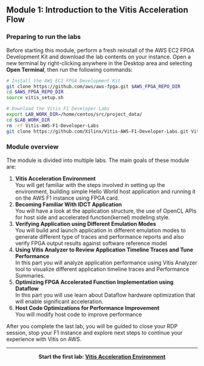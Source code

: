 ## Module 1: Introduction to the Vitis Acceleration Flow


### Preparing to run the labs

Before starting this module, perform a fresh reinstall of the AWS EC2 FPGA Development Kit and download the lab contents on your instance. Open a new terminal by right-clicking anywhere in the Desktop area and selecting **Open Terminal**, then run the following commands:

```bash  
# Install the AWS EC2 FPGA Development Kit
git clone https://github.com/aws/aws-fpga.git $AWS_FPGA_REPO_DIR
cd $AWS_FPGA_REPO_DIR                                     
source vitis_setup.sh

# Download the Vitis F1 Developer Labs
export LAB_WORK_DIR=/home/centos/src/project_data/
cd $LAB_WORK_DIR
rm -rf Vitis-AWS-F1-Developer-Labs
git clone https://github.com/Xilinx/Vitis-AWS-F1-Developer-Labs.git Vitis-AWS-F1-Developer-Labs
```

### Module overview
The module is divided into multiple labs. The main goals of these module are:
1. **Vitis Acceleration Environment** \
You will get familiar with the steps involved in setting up the environment, building simple Hello World host application and running it on the AWS F1 instance using FPGA card.
1. **Becoming Familiar With IDCT Application** \
You will have a look at the application structure, the use of OpenCL APIs for host side and accelerated function(kernel) modeling style.
1. **Verifying Application using Different Emulation Modes**\
You will build and launch application in different emulation modes to generate different type of traces and performance reports and also verify FPGA output results against software reference model
1. **Using Vitis Analyzer to Review Application Timeline Traces and Tune Performance**\
In this part you will analyze application performance using Vitis Analyzer tool to visualize different application timeline traces and Performance Summaries.
1. **Optimizing FPGA Accelerated Function Implementation using Dataflow**\
In this part you will use learn about Dataflow hardware optimization that will enable significant acceleration. 
1. **Host Code Optimizations for Performance Improvement**\
You will modify host code to improve performance

After you complete the last lab, you will be guided to close your RDP session, stop your F1 instance and explore next steps to continue your experience with Vitis on AWS.

---------------------------------------

<p align="center"><b>
Start the first lab: <a href="lab_01_vitis_env_setup.md">Vitis Acceleration Environment</a>
</b></p>
